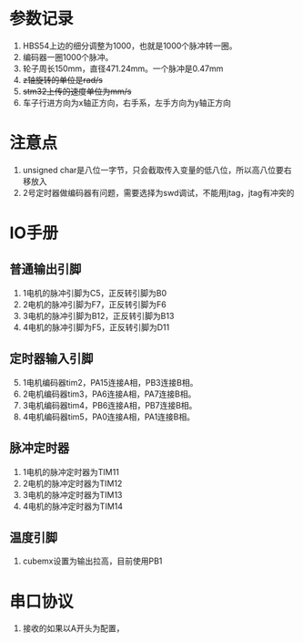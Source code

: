 # 参数记录
1. HBS54上边的细分调整为1000，也就是1000个脉冲转一圈。
2. 编码器一圈1000个脉冲。
3. 轮子周长150mm，直径471.24mm。一个脉冲是0.47mm
4. ~~z轴旋转的单位是rad/s~~
5. ~~stm32上传的速度单位为mm/s~~
6. 车子行进方向为x轴正方向，右手系，左手方向为y轴正方向
   
# 注意点
1. unsigned char是八位一字节，只会截取传入变量的低八位，所以高八位要右移放入
2. 2号定时器做编码器有问题，需要选择为swd调试，不能用jtag，jtag有冲突的



# IO手册
## 普通输出引脚
1. 1电机的脉冲引脚为C5，正反转引脚为B0
2. 2电机的脉冲引脚为F7，正反转引脚为F6
3. 3电机的脉冲引脚为B12，正反转引脚为B13
4. 4电机的脉冲引脚为F5，正反转引脚为D11
## 定时器输入引脚
5. 1电机编码器tim2，PA15连接A相，PB3连接B相。
6. 2电机编码器tim3，PA6连接A相，PA7连接B相。
7. 3电机编码器tim4，PB6连接A相，PB7连接B相。
8. 4电机编码器tim5，PA0连接A相，PA1连接B相。
## 脉冲定时器
1. 1电机的脉冲定时器为TIM11
2. 2电机的脉冲定时器为TIM12
3. 3电机的脉冲定时器为TIM13
4. 4电机的脉冲定时器为TIM14
## 温度引脚
1. cubemx设置为输出拉高，目前使用PB1
# 串口协议
1. 接收的如果以A开头为配置，